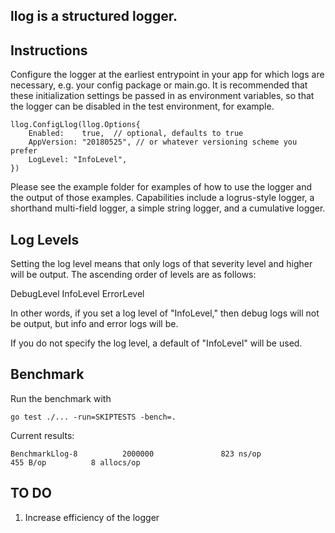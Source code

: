 ## llog is a structured logger.

## Instructions
Configure the logger at the earliest entrypoint in your app for which logs are necessary, e.g. your config package or main.go.
It is recommended that these initialization settings be passed in as environment variables, so that the logger can be disabled in the test
environment, for example.
```
llog.ConfigLlog(llog.Options{
	Enabled:    true,  // optional, defaults to true
	AppVersion: "20180525", // or whatever versioning scheme you prefer
	LogLevel: "InfoLevel",
})
```

Please see the example folder for examples of how to use the logger and the output of those examples.
Capabilities include a logrus-style logger, a shorthand multi-field logger, a simple string logger, and a cumulative logger.

## Log Levels
Setting the log level means that only logs of that severity level and higher will be output.  The ascending order of
levels are as follows:

DebugLevel
InfoLevel
ErrorLevel

In other words, if you set a log level of "InfoLevel," then debug logs will not be output, but info and error logs will be.

If you do not specify the log level, a default of "InfoLevel" will be used.

## Benchmark
Run the benchmark with
```
go test ./... -run=SKIPTESTS -bench=.
```
Current results:
```
BenchmarkLlog-8          2000000               823 ns/op             455 B/op          8 allocs/op
```

## TO DO
1. Increase efficiency of the logger


